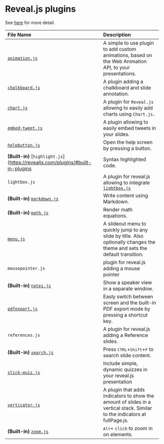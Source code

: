 # Reveal.js plugins

See [here](https://github.com/hakimel/reveal.js/wiki/Plugins,-Tools-and-Hardware) for more detail.

|File Name|Description|
|:--|:--|
| [`animation.js`](https://github.com/rogeralmeida/revealjs-animated)  |A simple to use plugin to add custom animations, based on the Web Animation API, to your presentations.|
| [`chalkboard.js`](https://github.com/rajgoel/reveal.js-plugins/tree/master/chalkboard)  |A plugin adding a chalkboard and slide annotation.|
| [`chart.js`](https://github.com/rajgoel/reveal.js-plugins/tree/master/chart)  |A plugin for `Reveal.js` allowing to easily add charts using `Chart.js.`|
| [`embed-tweet.js`](https://github.com/rajgoel/reveal.js-plugins/tree/master/embed-tweet)  |A plugin allowing to easily embed tweets in your slides.|
| [`helpbutton.js`](https://github.com/McShelby/reveal-helpbutton)  |Open the help screen by pressing a button.|
| <b>(Built-in)</b> [`highlight.js`](https://revealjs.com/plugins/#built-in-plugins  |Syntax highlighted code.|
| `lightbox.js`  | A plugin for reveal.js allowing to integrate [`lightbox.js`](https://github.com/lokesh/lightbox2)|
| <b>(Built-in)</b> [`markdown.js`](https://revealjs.com/plugins/#built-in-plugins)  |Write content using Markdown.|
| <b>(Built-in)</b> [`math.js`](https://revealjs.com/plugins/#built-in-plugins)  |Render math equations.|
| [`menu.js`](https://github.com/denehyg/reveal.js-menu)  |A slideout menu to quickly jump to any slide by title. Also optionally changes the theme and sets the default transition.|
| `mousepointer.js`  | plugin for reveal.js adding a mouse pointer|
| <b>(Built-in)</b> [`notes.js`](https://revealjs.com/plugins/#built-in-plugins)  |Show a speaker view in a separate window.|
| [`pdfexport.js`](https://github.com/McShelby/reveal-pdfexport)  |Easly switch between screen and the built-in PDF export mode by pressing a shortcut key.|
| `references.js`  | A plugin for reveal.js adding a Reference slides. |
| <b>(Built-in)</b> [`search.js`](https://revealjs.com/plugins/#built-in-plugins)  |Press <kbd>CTRL</kbd>+<kbd>Shift</kbd>+<kbd>F</kbd> to search slide content.|
| [`slick-quiz.js`](https://gitlab.com/schaepermeier/reveal.js-quiz)  |Include simple, dynamic quizzes in your reveal.js presentation|
| [`verticator.js`](https://github.com/Martinomagnifico/reveal.js-verticator)  |A plugin that adds indicators to show the amount of slides in a vertical stack. Similar to the indicators at fullPage.js. |
| <b>(Built-in)</b> [`zoom.js`](https://revealjs.com/plugins/#built-in-plugins)  |<kbd>Alt</kbd>+ `click` to zoom in on elements.|